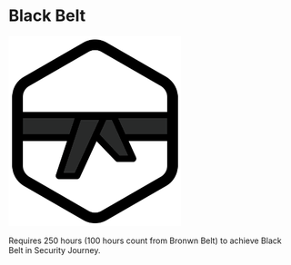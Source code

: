 # Black Belt

![Black Belt](/images/blackBelt.png)

Requires 250 hours (100 hours count from Bronwn Belt) to achieve Black Belt in Security Journey. 
